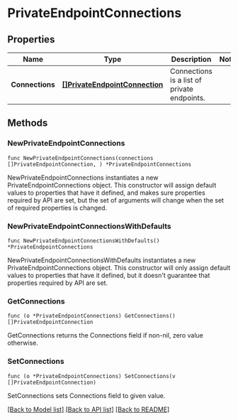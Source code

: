 # PrivateEndpointConnections

## Properties

Name | Type | Description | Notes
------------ | ------------- | ------------- | -------------
**Connections** | [**[]PrivateEndpointConnection**](PrivateEndpointConnection.md) | Connections is a list of private endpoints. | 

## Methods

### NewPrivateEndpointConnections

`func NewPrivateEndpointConnections(connections []PrivateEndpointConnection, ) *PrivateEndpointConnections`

NewPrivateEndpointConnections instantiates a new PrivateEndpointConnections object.
This constructor will assign default values to properties that have it defined,
and makes sure properties required by API are set, but the set of arguments
will change when the set of required properties is changed.

### NewPrivateEndpointConnectionsWithDefaults

`func NewPrivateEndpointConnectionsWithDefaults() *PrivateEndpointConnections`

NewPrivateEndpointConnectionsWithDefaults instantiates a new PrivateEndpointConnections object.
This constructor will only assign default values to properties that have it defined,
but it doesn't guarantee that properties required by API are set.

### GetConnections

`func (o *PrivateEndpointConnections) GetConnections() []PrivateEndpointConnection`

GetConnections returns the Connections field if non-nil, zero value otherwise.

### SetConnections

`func (o *PrivateEndpointConnections) SetConnections(v []PrivateEndpointConnection)`

SetConnections sets Connections field to given value.


[[Back to Model list]](../README.md#documentation-for-models) [[Back to API list]](../README.md#documentation-for-api-endpoints) [[Back to README]](../README.md)


